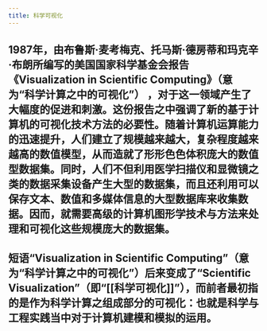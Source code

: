 ```yaml
---
title: 科学可视化
---
```


## 1987年，由布鲁斯·麦考梅克、托马斯·德房蒂和玛克辛·布朗所编写的美国国家科学基金会报告《Visualization in Scientific Computing》（意为“科学计算之中的可视化”） ，对于这一领域产生了大幅度的促进和刺激。这份报告之中强调了新的基于计算机的可视化技术方法的必要性。随着计算机运算能力的迅速提升，人们建立了规模越来越大，复杂程度越来越高的数值模型，从而造就了形形色色体积庞大的数值型数据集。同时，人们不但利用医学扫描仪和显微镜之类的数据采集设备产生大型的数据集，而且还利用可以保存文本、数值和多媒体信息的大型数据库来收集数据。因而，就需要高级的计算机图形学技术与方法来处理和可视化这些规模庞大的数据集。
## 短语“Visualization in Scientific Computing”（意为“科学计算之中的可视化”）后来变成了“Scientific Visualization”（即“[[科学可视化]]”），而前者最初指的是作为科学计算之组成部分的可视化：也就是科学与工程实践当中对于计算机建模和模拟的运用。
